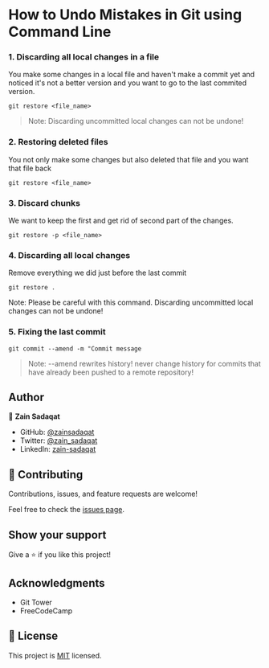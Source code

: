 
# How to Undo Mistakes in Git using Command Line

### 1. Discarding all local changes in a file

You make some changes in a local file and haven't make a commit yet and noticed it's not a better version and you want to go to the last commited version.

`git restore <file_name>`

> Note: Discarding uncommitted local changes can not be undone!

### 2. Restoring deleted files

You not only make some changes but also deleted that file and you want that file back

`git restore <file_name>`

### 3. Discard chunks

We want to keep the first and get rid of second part of the changes.

`git restore -p <file_name>`

### 4. Discarding all local changes

Remove everything we did just before the last commit

`git restore .`

Note: Please be careful with this command. Discarding uncommitted local changes can not be undone!

### 5. Fixing the last commit

`git commit --amend -m "Commit message`

> Note: --amend rewrites history! never change history for commits that have already been pushed to a remote repository!




## Author

👤 **Zain Sadaqat**

- GitHub: [@zainsadaqat](https://github.com/zainsadaqat)
- Twitter: [@zain_sadaqat](https://twitter.com/zain_sadaqat)
- LinkedIn: [zain-sadaqat](https://linkedin.com/in/zain-sadaqat)

## 🤝 Contributing

Contributions, issues, and feature requests are welcome!

Feel free to check the [issues page](../../issues/).

## Show your support

Give a ⭐️ if you like this project!

## Acknowledgments

- Git Tower
- FreeCodeCamp

## 📝 License

This project is [MIT](./MIT.md) licensed.
